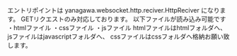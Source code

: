 エントリポイントは
yanagawa.websocket.http.reciver.HttpReciver になります。
GETリクエストのみ対応しております。
以下ファイルが読み込み可能です
・htmlファイル
・cssファイル
・jsファイル
htmlファイルはhtmlフォルダへ、
jsファイルはjavascriptフォルダへ、
cssファイルはcssフォルダへ格納お願い致します。